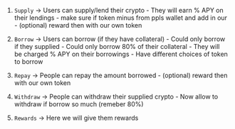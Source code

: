 1. `Supply` -> Users can supply/lend their crypto 
                - They will earn % APY on their lendings 
                - make sure if token minus from ppls wallet and add in our 
                - (optional) reward then with our own token

2. `Borrow` -> Users can borrow (if they have collateral) 
                - Could only borrow if they supplied 
                - Could only borrow 80% of their collateral
                - They will be charged % APY on their borrowings
                - Have different choices of token to borrow

3. `Repay` -> People can repay the amount borrowed
                - (optional) reward then with our own token

4. `Withdraw` -> People can withdraw their supplied crypto
                - Now allow to withdraw if borrow so much (remeber 80%)

5. `Rewards` -> Here we will give them rewards

